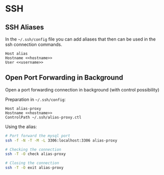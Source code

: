 # SSH

## SSH Aliases

In the `~/.ssh/config` file you can add aliases that then can be used in the ssh connection commands.

```
Host alias
Hostname <<hostname>>
User <<username>>
```

## Open Port Forwarding in Background

Open a port forwarding connection in background (with control possibility)

Preparation in `~/.ssh/config`:
```
Host alias-proxy
Hostname <<hostname>>
ControlPath ~/.ssh/alias-proxy.ctl
```

Using the alias:
```bash
# Port forward the mysql port
ssh -f -N -T -M -L 3306:localhost:3306 alias-proxy

# Checking the connection
ssh -T -O check alias-proxy

# Closing the connection
ssh -T -O exit alias-proxy
```
